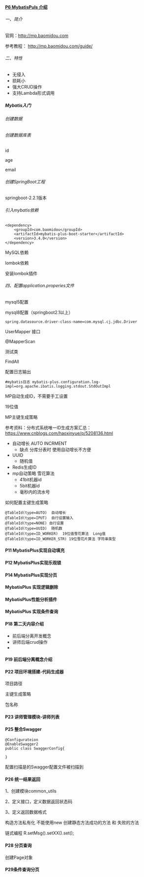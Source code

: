 #### [P6 MybatisPuls 介绍]()

###### 一、简介

官网：http://mp.baomidou.com

参考教程： http://mp.baomidou.com/guide/



###### 二、特性

- 无侵入
- 损耗小
- 强大CRUD操作
- 支持Lambda形式调用



##### Mybatis入门

###### 创建数据

###### 创建数据库表

id

age

email

###### 创建SpringBoot工程

springboot-2.2.1版本

###### 引入mybatis依赖

```
<dependency>
    <groupId>com.baomidou</groupId>
    <artifactId>mybatis-plus-boot-starter</artifactId>
    <version>3.4.0</version>
</dependency>
```

MySQL依赖

lombok依赖

安装lombok插件

###### 四、配置application.properies文件

mysql5配置



mysql8配置（springboot2.1以上）

```
spring.datasource.driver-class-name=com.mysql.cj.jdbc.Driver

```

UserMapper 接口



@MapperScan



测试类

FindAll



配置日志输出

```
#mybatis日志 mybatis-plus.configuration.log-impl=org.apache.ibatis.logging.stdout.StdOutImpl

```

MP自动生成ID，不需要手工设置

19位值

MP主键生成策略

参考资料：分布式系统唯一ID生成方案汇总：https://www.cnblogs.com/haoxinyue/p/5208136.html

- 自动增长 AUTO INCRMENT
  - 缺点 分库分表时 使用自动增长不方便
- UUID
  - 随机值
- Redis生成ID
- mp自动策略 雪花算法
  - 41bit机器id
  - 5bit机器id
  - 毫秒内的流水号





如何配置主键生成策略

```
@TableId(type=AUTO)  自动增长
@TableId(type=IPUT)  自行设置输入
@TableId(type=NONE) 自行设置
@TableId(type=UUID)  随机数
@TableId(type=ID_WORKER)  19位值雪花算法  Long值
@TableId(type=ID_WORKER_STR) 19位雪花片算法 字符串类型
```



#### P11 MybatisPlus实现自动填充



#### P12 MybatisPlus实现乐观锁



#### P14 MybatisPlus实现分页



#### MybatisPlus 实现逻辑删除



#### MybatisPlus性能分析插件



#### MybatisPlus 实现条件查询



#### P18 第二天内容介绍

- 前后端分离开发概念
- 讲师后端crud操作
- 

#### P19 前后端分离概念介绍



#### P22 项目环境搭建-代码生成器

项目路径

主键生成策略

包名称



#### P23 讲师管理模块-讲师列表





#### P25 整合Swagger

```
@Configurateion
@EnableSwagger2
public class SwaggerConfig{

}
```



配置扫描是的Swagger配置文件被扫描到



#### P26 统一结果返回

1、创建模块common_utils

2、定义接口，定义数据返回状态码

3、定义返回数据格式



构造方法私有化 不能使用new 创建静态方法成功的方法 和 失败的方法

链式编程 R.setMsg().setXX().set();







#### P28 分页查询

创建Page<Entity>对象



#### P29条件查询分页